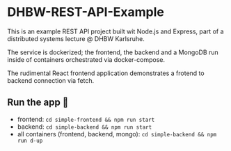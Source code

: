 # DHBW-REST-API-Example

This is an example REST API project built wit Node.js and Express,
part of a distributed systems lecture @ DHBW Karlsruhe.

The service is dockerized; the frontend, the backend and a MongoDB
run inside of containers orchestrated via docker-compose.

The rudimental React frontend application demonstrates a frotend to
backend connection via fetch.

## Run the app 🚀

- frontend: `cd simple-frontend && npm run start`
- backend: `cd simple-backend && npm run start`
- all containers (frontend, backend, mongo): `cd simple-backend && npm run d-up`
